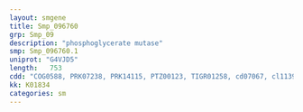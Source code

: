 ```yaml
---
layout: smgene
title: Smp_096760
grp: Smp_09
description: "phosphoglycerate mutase"
smp: Smp_096760.1
uniprot: "G4VJD5"
length:   753
cdd: "COG0588, PRK07238, PRK14115, PTZ00123, TIGR01258, cd07067, cl11399, pfam00300, smart00855"
kk: K01834
categories: sm
---
```

